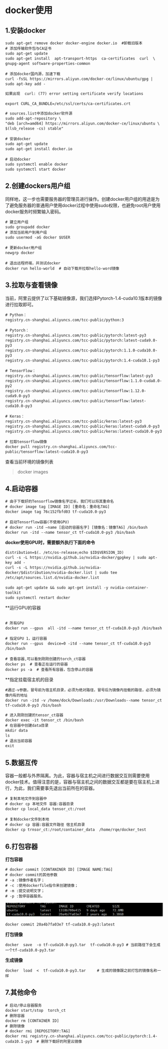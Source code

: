 docker使用
==============================

1.安装docker
------------------------------
```
sudo apt-get remove docker docker-engine docker.io  #卸载旧版本
# 添加传输软件包与CA证书
sudo apt-get update
sudo apt-get install  apt-transport-https  ca-certificates  curl  \
gnupg-agent software-properties-common

# 添加docker国内源，加速下载
curl -fsSL https://mirrors.aliyun.com/docker-ce/linux/ubuntu/gpg | sudo apt-key add -
```

```
如果出现  curl: (77) error setting certificate verify locations

export CURL_CA_BUNDLE=/etc/ssl/certs/ca-certificates.crt
```

```
# sources.list中添加docker软件源
sudo add-apt-repository \
"deb [arch=amd64] https://mirrors.aliyun.com/docker-ce/linux/ubuntu \
$(lsb_release -cs) stable"

# 安装docker
sudo apt-get update
sudo apt-get install docker.io

# 启动docker
sudo systemctl enable docker
sudo systemctl start docker
```
2.创建dockers用户组
-----------------------------------------------------
同样地，这一步也需要服务器的管理员进行操作。创建docker用户组的用途是为了避免服务器的普通用户使用docker过程中使用sudo权限，也避免root用户使用docker服务时频繁输入密码。
```
# 建立用户组
sudo groupadd docker
# 添加当前用户到用户组
sudo usermod -aG docker $USER

# 更新docker用户组
newgrp docker              
 
# 退出远程终端，并测试docker
docker run hello-world  # 自动下载并拉取hello-word镜像
```
3.拉取与查看镜像
--------------------------------------------------
当前，阿里云提供了以下基础镜像源，我们选择Pytorch-1.4-cuda10.1版本的镜像进行拉取即可。
```
# Python：
registry.cn-shanghai.aliyuncs.com/tcc-public/python:3

# Pytorch：
registry.cn-shanghai.aliyuncs.com/tcc-public/pytorch:latest-py3 
registry.cn-shanghai.aliyuncs.com/tcc-public/pytorch:latest-cuda9.0-py3  
registry.cn-shanghai.aliyuncs.com/tcc-public/pytorch:1.1.0-cuda10.0-py3
registry.cn-shanghai.aliyuncs.com/tcc-public/pytorch:1.4-cuda10.1-py3

# TensorFlow：
registry.cn-shanghai.aliyuncs.com/tcc-public/tensorflow:latest-py3
registry.cn-shanghai.aliyuncs.com/tcc-public/tensorflow:1.1.0-cuda8.0-py2
registry.cn-shanghai.aliyuncs.com/tcc-public/tensorflow:1.12.0-cuda9.0-py3
registry.cn-shanghai.aliyuncs.com/tcc-public/tensorflow:latest-cuda10.0-py3

# Keras：
registry.cn-shanghai.aliyuncs.com/tcc-public/keras:latest-py3
registry.cn-shanghai.aliyuncs.com/tcc-public/keras:latest-cuda9.0-py3
registry.cn-shanghai.aliyuncs.com/tcc-public/keras:latest-cuda10.0-py3

# 拉取tensorflow镜像
docker pull registry.cn-shanghai.aliyuncs.com/tcc-public/tensorflow:latest-cuda10.0-py3
```

查看当前环境的镜像列表
>docker images

4.启动容器
----------------------------------------------------
```
# 由于下载好的Tensorflow镜像名字过长，我们可以将其重命名
# docker image tag [IMAGE ID] [重命名：重命名TAG]
docker image tag 76c152fbfd03 tf-cuda10.0-py3

# 启动Tensorflow容器(不使用GPU)
# docker run -itd –name [启动的容器名字] [镜像名：镜像TAG] /bin/bash
docker run -itd --name tensor_ct tf-cuda10.0-py3 /bin/bash
```
**docker使用GPU时，需要额外执行下面的命令**
```
distribution=$(. /etc/os-release;echo $ID$VERSION_ID)
curl -s -L https://nvidia.github.io/nvidia-docker/gpgkey | sudo apt-key add -
curl -s -L https://nvidia.github.io/nvidia-docker/$distribution/nvidia-docker.list | sudo tee /etc/apt/sources.list.d/nvidia-docker.list

sudo apt-get update && sudo apt-get install -y nvidia-container-toolkit
sudo systemctl restart docker

```
**运行GPU的容器
```

# 所有GPU
docker run --gpus  all -itd --name tensor_ct tf-cuda10.0-py3 /bin/bash

# 指定GPU 1，运行容器
docker run --gpus  device=0 -itd --name tensor_ct tf-cuda10.0-py3 /bin/bash

# 查看容器,可以看到刚刚创建的torch_ct容器
docker ps  # 查看正在运行的容器
docker ps -a  # 查看所有容器，包含停止的容器
```
**指定挂载宿主机的目录
```
#通过-v参数，冒号前为宿主机目录，必须为绝对路径，冒号后为镜像内挂载的路径，必须为镜像内有的地址
docker run -itd -v /home/dock/Downloads:/usr/Downloads--name tensor_ct tf-cuda10.0-py3 /bin/bash
```

```
# 进入刚刚创建的tensor_ct容器
docker exec -it tensor_ct /bin/bash
# 在容器中创建data目录
mkdir data
ls
# 退出当前容器
exit
```

5.数据互传
-----------------------------------------------------
容器一般都与外界隔离。为此，容器与宿主机之间进行数据交互则需要使用docker技术。值得注意的是，容器与宿主机之间的数据交互都是要在宿主机上进行，为此，我们需要事先退出当前所在的容器。
```
# 复制本地文件到容器中
# docker cp 本地文件 容器:容器目录 
docker cp local_data tensor_ct:/root 

# 复制docker文件到本地
# docker cp 容器:容器文件路径 宿主机目录
docker cp trnsor_ct:/root/container_data  /home/rqe/docker_test
```

6.打包容器
--------------------------------------------------------
**打包容器**
```
# docker commit [CONTANINER ID] [IMAGE NAME:TAG]
# docker commit的其他参数
# -a :镜像作者名字；
# -c :使用dockerfile指令来创建镜像；
# -m :提交说明文字；
# -p :暂停容器服务。
```
![示例](https://github.com/henry-ren/images/blob/main/%E6%89%93%E5%8C%85%E5%AE%B9%E5%99%A8.png)
```
docker commit 20a4b7fa03e7 tf-cuda10.0-py3:latest
```
**打包镜像**
```
docker  save  -o tf-cuda10.0-py3.tar  tf-cuda10.0-py3 # 当前路径下会生成一个tf-cuda10.0-py3.tar
```
**生成镜像**
```
docker  load  <  tf-cuda10.0-py3.tar     # 生成的镜像跟之前打包的镜像名称一样
```

7.其他命令
--------------------------------------------------------
```
# 启动/停止容器服务
docker start/stop  torch_ct
# 删除容器
docker rm [CONTAINER ID] 
# 删除镜像
# docker rmi [REPOSITORY:TAG]
docker rmi registry.cn-shanghai.aliyuncs.com/tcc-public/pytorch:1.4-cuda10.1-py3  # 删除下载好的阿里云镜像
```







